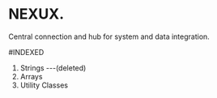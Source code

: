 # NEXUX.
Central connection and hub for system and data integration.

#INDEXED
1. Strings ---(deleted)
2. Arrays
3. Utility Classes
